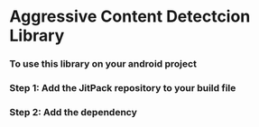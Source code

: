 # Aggressive Content Detectcion Library
### To use this library on your android project
### Step 1: Add the JitPack repository to your build file
### Step 2: Add the dependency
